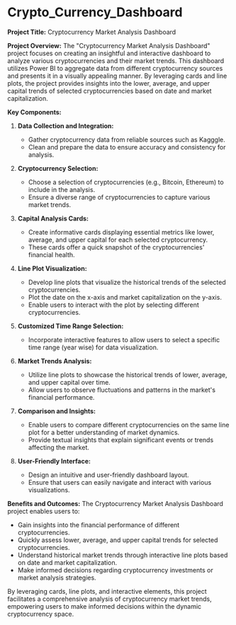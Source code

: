 # Crypto_Currency_Dashboard
**Project Title:** Cryptocurrency Market Analysis Dashboard

**Project Overview:**
The "Cryptocurrency Market Analysis Dashboard" project focuses on creating an insightful and interactive dashboard to analyze various cryptocurrencies and their market trends. This dashboard utilizes Power BI to aggregate data from different cryptocurrency sources and presents it in a visually appealing manner. By leveraging cards and line plots, the project provides insights into the lower, average, and upper capital trends of selected cryptocurrencies based on date and market capitalization.

**Key Components:**

1. **Data Collection and Integration:**
   - Gather cryptocurrency data from reliable sources such as Kagggle.
   - Clean and prepare the data to ensure accuracy and consistency for analysis.

2. **Cryptocurrency Selection:**
   - Choose a selection of cryptocurrencies (e.g., Bitcoin, Ethereum) to include in the analysis.
   - Ensure a diverse range of cryptocurrencies to capture various market trends.

3. **Capital Analysis Cards:**
   - Create informative cards displaying essential metrics like lower, average, and upper capital for each selected cryptocurrency.
   - These cards offer a quick snapshot of the cryptocurrencies' financial health.

4. **Line Plot Visualization:**
   - Develop line plots that visualize the historical trends of the selected cryptocurrencies.
   - Plot the date on the x-axis and market capitalization on the y-axis.
   - Enable users to interact with the plot by selecting different cryptocurrencies.

5. **Customized Time Range Selection:**
   - Incorporate interactive features to allow users to select a specific time range (year wise) for data visualization.

6. **Market Trends Analysis:**
   - Utilize line plots to showcase the historical trends of lower, average, and upper capital over time.
   - Allow users to observe fluctuations and patterns in the market's financial performance.

7. **Comparison and Insights:**
   - Enable users to compare different cryptocurrencies on the same line plot for a better understanding of market dynamics.
   - Provide textual insights that explain significant events or trends affecting the market.

8. **User-Friendly Interface:**
   - Design an intuitive and user-friendly dashboard layout.
   - Ensure that users can easily navigate and interact with various visualizations.

**Benefits and Outcomes:**
The Cryptocurrency Market Analysis Dashboard project enables users to:
- Gain insights into the financial performance of different cryptocurrencies.
- Quickly assess lower, average, and upper capital trends for selected cryptocurrencies.
- Understand historical market trends through interactive line plots based on date and market capitalization.
- Make informed decisions regarding cryptocurrency investments or market analysis strategies.

By leveraging cards, line plots, and interactive elements, this project facilitates a comprehensive analysis of cryptocurrency market trends, empowering users to make informed decisions within the dynamic cryptocurrency space.
